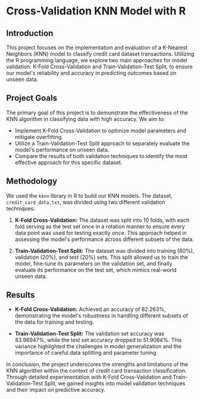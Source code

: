 # Cross-Validation KNN Model with R

## Introduction

This project focuses on the implementation and evaluation of a K-Nearest Neighbors (KNN) model to classify credit card dataset transactions. Utilizing the R programming language, we explore two main approaches for model validation: K-Fold Cross-Validation and Train-Validation-Test Split, to ensure our model's reliability and accuracy in predicting outcomes based on unseen data.

## Project Goals

The primary goal of this project is to demonstrate the effectiveness of the KNN algorithm in classifying data with high accuracy. We aim to:
- Implement K-Fold Cross-Validation to optimize model parameters and mitigate overfitting.
- Utilize a Train-Validation-Test Split approach to separately evaluate the model's performance on unseen data.
- Compare the results of both validation techniques to identify the most effective approach for this specific dataset.

## Methodology

We used the `kknn` library in R to build our KNN models. The dataset, `credit_card_data.txt`, was divided using two different validation techniques:

1. **K-Fold Cross-Validation:** The dataset was split into 10 folds, with each fold serving as the test set once in a rotation manner to ensure every data point was used for testing exactly once. This approach helped in assessing the model's performance across different subsets of the data.

2. **Train-Validation-Test Split:** The dataset was divided into training (60%), validation (20%), and test (20%) sets. This split allowed us to train the model, fine-tune its parameters on the validation set, and finally evaluate its performance on the test set, which mimics real-world unseen data.

## Results

- **K-Fold Cross-Validation:** Achieved an accuracy of 82.263%, demonstrating the model's robustness in handling different subsets of the data for training and testing.

- **Train-Validation-Test Split:** The validation set accuracy was 83.96947%, while the test set accuracy dropped to 51.9084%. This variance highlighted the challenges in model generalization and the importance of careful data splitting and parameter tuning.

In conclusion, the project underscores the strengths and limitations of the KNN algorithm within the context of credit card transaction classification. Through detailed experimentation with K-Fold Cross-Validation and Train-Validation-Test Split, we gained insights into model validation techniques and their impact on predictive accuracy.

